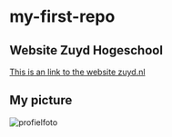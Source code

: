 # my-first-repo
## Website Zuyd Hogeschool
[This is an link to the website zuyd.nl](https://www.zuyd.nl/)

## My picture
![profielfoto](my-first-repo/img/profielfoto.jpg)

